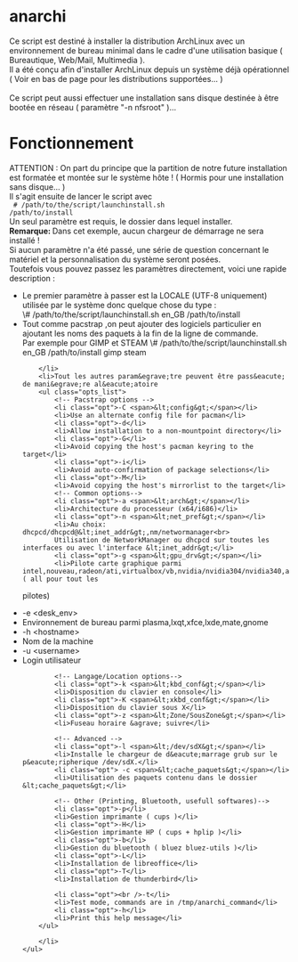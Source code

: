 # anarchi
Ce script est destin&eacute; &agrave; installer la distribution ArchLinux avec un environnement de bureau minimal dans le cadre d'une 
utilisation basique ( Bureautique, Web/Mail, Multimedia ).
<br />Il a &eacute;t&eacute; conçu afin d'installer ArchLinux depuis un syst&egrave;me d&eacute;j&agrave; op&eacute;rationnel ( Voir en bas 
de page pour les distributions support&eacute;es... )
<br />
<br /> Ce script peut aussi effectuer une installation sans disque destin&eacute;e &agrave; être boot&eacute;e en r&eacute;seau ( 
param&egrave;tre "-n nfsroot" )...
# Fonctionnement
ATTENTION : On part du principe que la partition de notre future installation est format&eacute;e et mont&eacute;e sur le syst&egrave;me hôte ! ( 
Hormis pour une installation sans disque... )<br />
Il s'agit ensuite de lancer le script avec<br />
<code>
\# /path/to/the/script/launchinstall.sh /path/to/install
</code><br />
Un seul param&egrave;tre est requis, le dossier dans lequel installer.<br />
<strong>Remarque: </strong>Dans cet exemple, aucun chargeur de d&eacute;marrage ne sera install&eacute; !<br />
Si aucun param&egrave;tre n'a &eacute;t&eacute; pass&eacute;, une s&eacute;rie de question concernant le mat&eacute;riel et la personnalisation du 
syst&egrave;me seront pos&eacute;es. <br />
Toutefois vous pouvez passez les param&egrave;tres directement, voici une rapide description :
<ul class="opts_list">
    <li>Le premier param&egrave;tre &agrave; passer est la LOCALE (UTF-8 uniquement) utilis&eacute;e par le syst&egrave;me donc quelque chose du type : <br />\# /path/to/the/script/launchinstall.sh en_GB /path/to/install</li>
    <li>Tout comme pacstrap ,on peut ajouter des logiciels particulier en ajoutant les noms des paquets &agrave; la fin de la ligne de commande.<br />
    Par exemple pour GIMP et STEAM
\# /path/to/the/script/launchinstall.sh en_GB /path/to/install gimp steam

		
		</li>
		<li>Tout les autres param&egrave;tre peuvent être pass&eacute; de mani&egrave;re al&eacute;atoire
		<ul class="opts_list">
			<!-- Pacstrap options -->
			<li class="opt">-C <span>&lt;config&gt;</span></li>
			<li>Use an alternate config file for pacman</li>
			<li class="opt">-d</li>
			<li>Allow installation to a non-mountpoint directory</li>
			<li class="opt">-G</li>
			<li>Avoid copying the host's pacman keyring to the target</li>
			<li class="opt">-i</li>
			<li>Avoid auto-confirmation of package selections</li>
			<li class="opt">-M</li>
			<li>Avoid copying the host's mirrorlist to the target</li>
			<!-- Common options-->
			<li class="opt">-a <span>&lt;arch&gt;</span></li>
			<li>Architecture du processeur (x64/i686)</li>
			<li class="opt">-n <span>&lt;net_pref&gt;</span></li>
			<li>Au choix: dhcpcd/dhcpcd@&lt;inet_addr&gt;,nm/networmanager<br>
			Utilisation de NetworkManager ou dhcpcd sur toutes les interfaces ou avec l'interface &lt;inet_addr&gt;</li>
			<li class="opt">-g <span>&lt;gpu_drv&gt;</span></li>
			<li>Pilote carte graphique parmi intel,nouveau,radeon/ati,virtualbox/vb,nvidia/nvidia304/nvidia340,all ( all pour tout les 
pilotes)</li>
			<li class="opt">-e <span>&lt;desk_env&gt;</span></li>
			<li>Environnement de bureau parmi plasma,lxqt,xfce,lxde,mate,gnome</li>
			<li class="opt">-h <span>&lt;hostname&gt;</span></li>
			<li>Nom de la machine</li>
			<li class="opt">-u <span>&lt;username&gt;</span></li>
			<li>Login utilisateur</li>
			
			<!-- Langage/Location options-->
			<li class="opt">-k <span>&lt;kbd_conf&gt;</span></li>
			<li>Disposition du clavier en console</li>
			<li class="opt">-K <span>&lt;xkbd_conf&gt;</span></li>
			<li>Disposition du clavier sous X</li>
			<li class="opt">-z <span>&lt;Zone/SousZone&gt;</span></li>
			<li>Fuseau horaire &agrave; suivre</li>
			
			<!-- Advanced -->
			<li class="opt">-l <span>&lt;/dev/sdX&gt;</span></li>
			<li>Installe le chargeur de d&eacute;marrage grub sur le p&eacute;ripherique /dev/sdX.</li>
			<li class="opt"> -c <span>&lt;cache_paquets&gt;</span></li>
			<li>Utilisation des paquets contenu dans le dossier &lt;cache_paquets&gt;</li>
			
			<!-- Other (Printing, Bluetooth, usefull softwares)-->
			<li class="opt">-p</li>
			<li>Gestion imprimante ( cups )</li>
			<li class="opt">-H</li>
			<li>Gestion imprimante HP ( cups + hplip )</li>
			<li class="opt">-b</li>
			<li>Gestion du bluetooth ( bluez bluez-utils )</li>
			<li class="opt">-L</li>
			<li>Installation de libreoffice</li>
			<li class="opt">-T</li>
			<li>Installation de thunderbird</li>
			
			<li class="opt"><br />-t</li>
			<li>Test mode, commands are in /tmp/anarchi_command</li>
			<li class="opt">-h</li>
			<li>Print this help message</li>
		</ul>
		
		</li>
	</ul>
